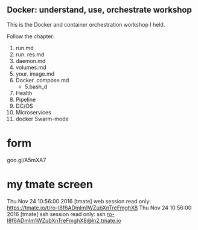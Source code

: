 Docker: understand, use, orchestrate workshop
---------------------------------------------

This is the Docker and container orchestration workshop I held.

Follow the
 chapter:
 
 1. run.md
 1. run. res.md
 2. daemon.md
 3. volumes.md
 4. your. image.md
 5. Docker. compose.md
    - 5.bash_d
 6. Health
 7. Pipeline
 8. DC/OS
 9. Microservices
 10. docker Swarm-mode
 
# form
 
  goo.gl/A5mXA7
  
# my tmate screen 

Thu Nov 24 10:56:00 2016 [tmate] web session read only: https://tmate.io/t/ro-I8f6ADmlm1WZubXnTreFmghX8
Thu Nov 24 10:56:00 2016 [tmate] ssh session read only: ssh ro-I8f6ADmlm1WZubXnTreFmghX8@ln2.tmate.io
